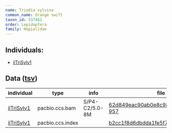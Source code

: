 ```yaml
---
name: Triodia sylvina
common_name: Orange swift
taxon_id: 537462
order: Lepidoptera
family: Hepialidae
---
```


## Individuals:

  * [ilTriSylv1](ilTriSylv1.md)

## Data ([tsv](Triodia_sylvina_data.tsv))

| individual | type | info | file |
| ---------- | ---- | ---- | ---- |
| [ilTriSylv1](ilTriSylv1.md) | pacbio.ccs.bam | S/P4-C2/5.0-8M | [62d849eac90ab0e8c98d7cf4833b1b71-957](https://darwin.cog.sanger.ac.uk/insects/Triodia_sylvina/ilTriSylv1/genomic_data/pacbio/m64089_191021_113836.bc1012_BAK8A_OA--bc1012_BAK8A_OA.ccs.bam) |
| [ilTriSylv1](ilTriSylv1.md) | pacbio.ccs.index |  | [b2cc1f8d6dbdda1fe5f7fc1c0e51670c-2](https://darwin.cog.sanger.ac.uk/insects/Triodia_sylvina/ilTriSylv1/genomic_data/pacbio/m64089_191021_113836.bc1012_BAK8A_OA--bc1012_BAK8A_OA.ccs.bam.pbi) |
